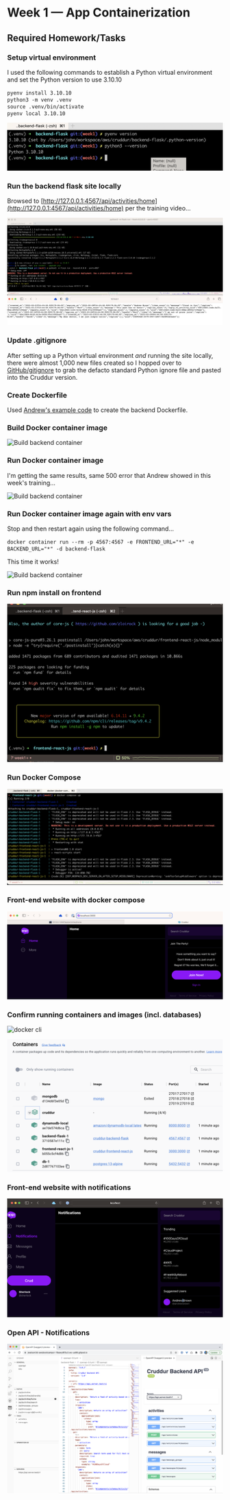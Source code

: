 # Week 1 — App Containerization

## Required Homework/Tasks

### Setup virtual environment

I used the following commands to establish a Python virtual environment and set the Python version to use 3.10.10

```shell
pyenv install 3.10.10
python3 -m venv .venv
source .venv/bin/activate
pyenv local 3.10.10
```

![Python virtual environment](assets/cruddur-wk1-be-venv.png)

### Run the backend flask site locally

Browsed to [http://127.0.0.1:4567/api/activities/home](http://127.0.0.1:4567/api/activities/home) per the training video...

![Run backend locally](assets/cruddur-wk1-be-local.png)

### Update .gitignore

After setting up a Python virtual environment *and* running the site locally, there were almost 1,000 new files created so I hopped over to [GitHub/gitignore](https://github.com/github/gitignore/blob/main/Python.gitignore) to grab the defacto standard Python ignore file and pasted into the Cruddur version.

### Create Dockerfile

Used [Andrew's example code](https://github.com/omenking/aws-bootcamp-cruddur-2023/blob/week-1/journal/week1.md#add-dockerfile) to create the backend Dockerfile.

### Build Docker container image

![Build backend container](assets/cruddur-wk1-be-docker-build-cmd.png)

### Run Docker container image

I'm getting the same results, same 500 error that Andrew showed in this week's training...

![Build backend container](assets/cruddur-wk1-be-docker-run-cmd.png)

### Run Docker container image again with env vars

Stop and then restart again using the following command...

```shell
docker container run --rm -p 4567:4567 -e FRONTEND_URL="*" -e BACKEND_URL="*" -d backend-flask
```

This time it works!

![Build backend container](assets/cruddur-wk1-be-docker-run-cmd-detached-urls.png)

### Run npm install on frontend

![npm install](assets/cruddur-wk1-fe-npm-i.png)

### Run Docker Compose

![docker compose up](assets/cruddur-wk1-compose-up.png)  

### Front-end website with docker compose

![browse front-end](assets/cruddur-wk1-fe-composeup-site.png)

### Confirm running containers and images (incl. databases)

![docker cli](assets/cruddur-wk1-docker-cli.png)

![docker containers](assets/cruddur-wk1-containers.png)

### Front-end website with notifications

![front-end notifications](assets/cruddur-wk1-fe-notifications.png)

### Open API - Notifications

![open-api](assets/cruddur-wk1-openapi.png)
